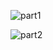 ![part1](https://chenchentao1024.github.io/images/tcc_CV_00.png)

![part2](https://chenchentao1024.github.io/images/tcc_CV_01.png)
